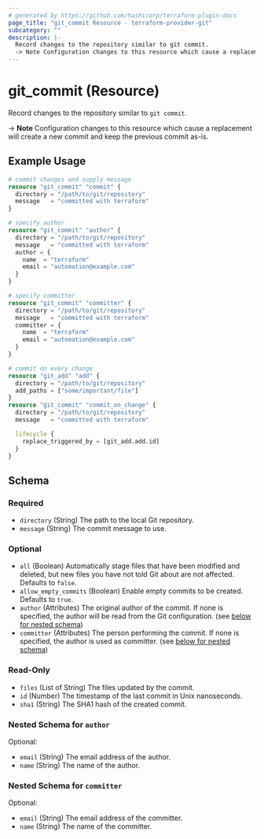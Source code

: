 ```yaml
---
# generated by https://github.com/hashicorp/terraform-plugin-docs
page_title: "git_commit Resource - terraform-provider-git"
subcategory: ""
description: |-
  Record changes to the repository similar to git commit.
  -> Note Configuration changes to this resource which cause a replacement will create a new commit and keep the previous commit as-is.
---
```


# git_commit (Resource)

Record changes to the repository similar to `git commit`.

-> **Note** Configuration changes to this resource which cause a replacement will create a new commit and keep the previous commit as-is.

## Example Usage

```terraform
# commit changes and supply message
resource "git_commit" "commit" {
  directory = "/path/to/git/repository"
  message   = "committed with terraform"
}

# specify author
resource "git_commit" "author" {
  directory = "/path/to/git/repository"
  message   = "committed with terraform"
  author = {
    name  = "terraform"
    email = "automation@example.com"
  }
}

# specify committer
resource "git_commit" "committer" {
  directory = "/path/to/git/repository"
  message   = "committed with terraform"
  committer = {
    name  = "terraform"
    email = "automation@example.com"
  }
}

# commit on every change
resource "git_add" "add" {
  directory = "/path/to/git/repository"
  add_paths = ["some/important/file"]
}
resource "git_commit" "commit_on_change" {
  directory = "/path/to/git/repository"
  message   = "committed with terraform"

  lifecycle {
    replace_triggered_by = [git_add.add.id]
  }
}
```

<!-- schema generated by tfplugindocs -->
## Schema

### Required

- `directory` (String) The path to the local Git repository.
- `message` (String) The commit message to use.

### Optional

- `all` (Boolean) Automatically stage files that have been modified and deleted, but new files you have not told Git about are not affected. Defaults to `false`.
- `allow_empty_commits` (Boolean) Enable empty commits to be created. Defaults to `true`.
- `author` (Attributes) The original author of the commit. If none is specified, the author will be read from the Git configuration. (see [below for nested schema](#nestedatt--author))
- `committer` (Attributes) The person performing the commit. If none is specified, the author is used as committer. (see [below for nested schema](#nestedatt--committer))

### Read-Only

- `files` (List of String) The files updated by the commit.
- `id` (Number) The timestamp of the last commit in Unix nanoseconds.
- `sha1` (String) The SHA1 hash of the created commit.

<a id="nestedatt--author"></a>
### Nested Schema for `author`

Optional:

- `email` (String) The email address of the author.
- `name` (String) The name of the author.


<a id="nestedatt--committer"></a>
### Nested Schema for `committer`

Optional:

- `email` (String) The email address of the committer.
- `name` (String) The name of the committer.
